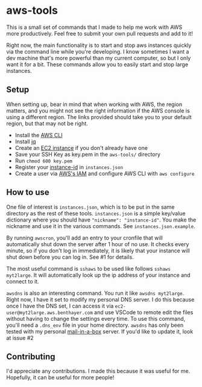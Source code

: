 # aws-tools

This is a small set of commands that I made to help me work with AWS more productively.
Feel free to submit your own pull requests and add to it!

Right now, the main functionality is to start and stop aws instances quickly via the command line while you're developing. I know sometimes I want a dev machine that's more powerful than my current computer, so but I only want it for a bit. These commands allow you to easily start and stop large instances. 

## Setup
When setting up, bear in mind that when working with AWS, the region matters, and you might not see the right information if the AWS console is using a different region.
The links provided should take you to your default region, but that may not be right.
 - Install the [AWS CLI](https://docs.aws.amazon.com/cli/latest/userguide/install-cliv2-linux.html)
 - Install [jq](https://stedolan.github.io/jq/)
 - Create an [EC2 instance](https://console.aws.amazon.com/ec2/v2/home) if you don't already have one
 - Save your SSH Key as key.pem in the `aws-tools/` directory
 - Run `chmod 600 key.pem`
 - Register your [instance-id](https://console.aws.amazon.com/ec2/v2/home) in `instances.json`
 - Create a user via [AWS's IAM](https://console.aws.amazon.com/iam/home) and configure AWS CLI with `aws configure`

## How to use
One file of interest is `instances.json`, which is to be put in the same directory as the rest of these tools. 
`instances.json` is a simple key/value dictionary where you should have `"nickname": "instance-id"`.
You make the nickname and use it in the various commands.
See `instances.json.example`.

By running `awscron`, you'll add an entry to your cronfile that will automatically shut down the server after 1 hour of no use.
It checks every minute, so if you don't log in immediately, it is likely that your instance will shut down before you can log in.
See #1 for details.

The most useful command is `sshaws` to be used like follows `sshaws myt2large`.
It will automatically look up the ip address of your instance and connect to it.

`awsdns` is also an interesting command. You run it like `awsdns myt2large`.
Right now, I have it set to modify my personal DNS server.
I do this because once I have the DNS set, I can access it via `ec2-user@myt2large.aws.benthayer.com` and use VSCode to remote edit the files without having to change the settings every time.
To use this command, you'll need a `.dns_env` file in your home directory.
`awsdns` has only been tested with my personal [mail-in-a-box](https://github.com/mail-in-a-box/mailinabox) server.
If you'd like to update it, look at issue #2

## Contributing
I'd appreciate any contributions.
I made this because it was useful for me.
Hopefully, it can be useful for more people!
